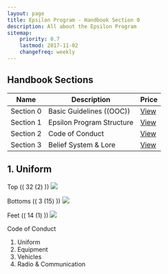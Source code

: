 ```yaml
---
layout: page
title: Epsilon Program - Handbook Section 0
description: All about the Epsilon Program
sitemap:
    priority: 0.7
    lastmod: 2017-11-02
    changefreq: weekly
---
```

## Handbook Sections
<div class="table-wrapper">
	<table>
		<thead>
			<tr>
				<th>Name</th>
				<th>Description</th>
				<th>Price</th>
			</tr>
		</thead>
		<tbody>
			<tr>
				<td>Section 0</td>
				<td>Basic Guidelines ((OOC))</td>
				<td><a href="/section0">View</a></td>
			</tr>
			<tr>
				<td>Section 1</td>
				<td>Epsilon Program Structure</td>
				<td><a href="/section1">View</a></td>
			</tr>
			<tr>
				<td>Section 2</td>
				<td>Code of Conduct</td>
				<td><a href="/section2">View</a></td>
			</tr>
			<tr>
				<td>Section 3</td>
				<td>Belief System & Lore</td>
				<td><a href="/section3">View</a></td>
			</tr>
		</tbody>
	</table>
</div>

## 1. Uniform
Top (( 32 (2) ))
<img src="https://media.discordapp.net/attachments/452931186407374868/452940068965842945/unknown.png">

Bottoms (( 3 (15) ))
<img src="https://media.discordapp.net/attachments/452931186407374868/452940986797129745/unknown.png">

Feet (( 14 (1) ))
<img src="https://media.discordapp.net/attachments/452931186407374868/452941492110098432/unknown.png">

Code of Conduct
1. Uniform
2. Equipment
3. Vehicles
4. Radio & Communication
